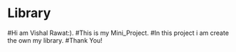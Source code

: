# Library
#Hi am Vishal Rawat:).
#This is my Mini_Project.
#In this project i am create the own my library.
#Thank You!

